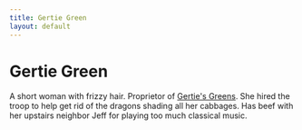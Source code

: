 ```yaml
---
title: Gertie Green
layout: default
---
```


# Gertie Green
A short woman with frizzy hair. Proprietor of [Gertie's Greens](/FATE_in_the_BAWG/locations/gerties_greens.html). She hired the troop to help get rid of the dragons shading all her cabbages. Has beef with her upstairs neighbor Jeff for playing too much classical music.